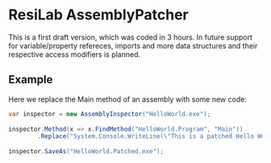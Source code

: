 # ResiLab AssemblyPatcher

This is a first draft version, which was coded in 3 hours.
In future support for variable/property refereces,
imports and more data structures and their respective access modifiers is planned.

## Example
Here we replace the Main method of an assembly with some new code:

```csharp
var inspector = new AssemblyInspector("HelloWorld.exe");
  
inspector.Method(x => x.FindMethod("HelloWorld.Program", "Main"))
        .Replace("System.Console.WriteLine(\"This is a patched Hello World!\");");
  
inspector.SaveAs("HelloWorld.Patched.exe");
```
